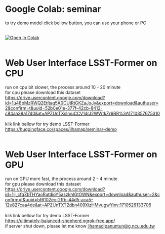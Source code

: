 # Google Colab: seminar
to try demo model click bellow button, you can use your phone or PC <br/><br/>

<a href="https://colab.research.google.com/github/ilham-ap/seminar/blob/main/seminar.ipynb" target="parent"><img src="https://colab.research.google.com/assets/colab-badge.svg" alt="Open In Colab"></a>
<br/>
<br/>

# Web User Interface LSST-Former on CPU
run on cpu bit slower, the process around 10 - 20 minute <br/>
for cpu please download this dataset https://drive.usercontent.google.com/download?id=1u48pMzRWQ2Etfjaq5A0CUjRtGKZaJoJy&export=download&authuser=2&confirm=t&uuid=52b0e01e-377f-42cb-8412-c84aa38a1740&at=APZUnTXslmuCCV1drJ2WWtkZr9BR%3A1710357675310 <br/><br/>
klik link bellow for try demo LSST-Former<br/>
https://huggingface.co/spaces/ilhamap/seminar-demo
<br/>
<br/>
# Web User Interface LSST-Former on GPU
run on GPU more fast, the process around 2 - 4 minute <br/>
for gpu please download this dataset https://drive.usercontent.google.com/download?id=1jj_cfqZbTHYaoRutdioY5aszkhlGtOWN&export=download&authuser=2&confirm=t&uuid=bf6102ec-2ffb-44d5-aca5-12e827caa4de&at=APZUnTXT2dbn409XizHMvugwYinv:1710526133706 <br/><br/>
klik link bellow for try demo LSST-Former<br/>
https://ultimately-balanced-shepherd.ngrok-free.app/ <br/> if server shut down, please let me know ilhamadipanuntun@g.ncu.edu.tw
